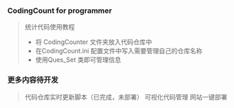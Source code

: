 ### CodingCount for programmer

> 统计代码使用教程
>* 将 CodingCounter 文件夹放入代码仓库中
>* 在CodingCount.ini 配置文件中写入需要管理自己的仓库名称
>* 使用Ques_Set 类即可管理信息

### 更多内容待开发

> 代码仓库实时更新脚本（已完成，未部署）
> 可视化代码管理
> 网站一键部署

